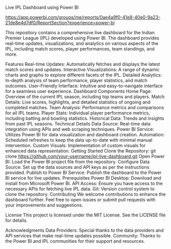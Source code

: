 Live IPL Dashboard using Power BI

https://app.powerbi.com/groups/me/reports/0ae4a9f0-41e8-40e0-9a23-21de8e4d7df0/ReportSection?experience=power-bi

This repository contains a comprehensive live dashboard for the Indian Premier League (IPL) developed using Power BI. The dashboard provides real-time updates, visualizations, and analytics on various aspects of the IPL, including match scores, player performances, team standings, and more.

Features
Real-time Updates: Automatically fetches and displays the latest match scores and updates.
Interactive Visualizations: A range of dynamic charts and graphs to explore different facets of the IPL.
Detailed Analytics: In-depth analysis of team performance, player statistics, and match outcomes.
User-Friendly Interface: Intuitive and easy-to-navigate interface for a seamless user experience.
Dashboard Components
Home Page: Overview of the current IPL season, including top teams and players.
Match Details: Live scores, highlights, and detailed statistics of ongoing and completed matches.
Team Analysis: Performance metrics and comparisons for all IPL teams.
Player Stats: Individual player performance metrics, including batting and bowling statistics.
Historical Data: Trends and insights from past IPL seasons.
Technical Details
Data Source: Real-time data integration using APIs and web scraping techniques.
Power BI Service: Utilizes Power BI for data visualization and dashboard creation.
Automation: Scheduled refreshes to keep the data up-to-date with minimal manual intervention.
Custom Visuals: Implementation of custom visuals for enhanced data representation.
Getting Started
Clone the Repository: git clone https://github.com/your-username/ipl-live-dashboard.git
Open Power BI: Load the Power BI project file from the repository.
Configure Data Source: Set up the data sources and API keys as per the instructions provided.
Publish to Power BI Service: Publish the dashboard to the Power BI service for live updates.
Prerequisites
Power BI Desktop: Download and install from Microsoft Power BI.
API Access: Ensure you have access to the necessary APIs for fetching live IPL data.
Git: Version control system to clone the repository.
Contributing
We welcome contributions to enhance the dashboard further. Feel free to open issues or submit pull requests with your improvements and suggestions.

License
This project is licensed under the MIT License. See the LICENSE file for details.

Acknowledgments
Data Providers: Special thanks to the data providers and API services that make real-time updates possible.
Community: Thanks to the Power BI and IPL communities for their support and resources.
